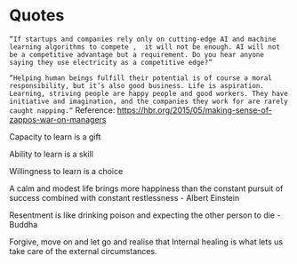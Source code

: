 # Quotes

`
“If startups and companies rely only on cutting-edge AI and machine learning algorithms to compete ,  it will not be enough. AI will not be a competitive advantage but a requirement. Do you hear anyone saying they use electricity as a competitive edge?”
`

`
“Helping human beings fulfill their potential is of course a moral responsibility, but it’s also good business. Life is aspiration. Learning, striving people are happy people and good workers. They have initiative and imagination, and the companies they work for are rarely caught napping.”
`
Reference: https://hbr.org/2015/05/making-sense-of-zappos-war-on-managers


Capacity to learn is a gift

Ability to learn is a skill

Willingness to learn is a choice


A calm and modest life brings more happiness than the constant pursuit of success combined with constant restlessness - Albert Einstein

Resentment is like drinking poison and expecting the other person to die - Buddha

Forgive, move on and let go and realise that Internal healing is what lets us take care of the external circumstances. 
